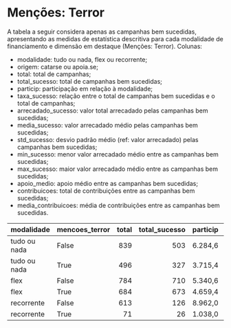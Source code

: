 # Menções: Terror

A tabela a seguir considera apenas as campanhas bem sucedidas, apresentando as medidas
de estatística descritiva para cada modalidade de financiamento e dimensão em destaque
(Menções: Terror). Colunas:
- modalidade: tudo ou nada, flex ou recorrente;
- origem: catarse ou apoia.se;
- total: total de campanhas;
- total_sucesso: total de campanhas bem sucedidas;
- particip: participação em relação à modalidade;
- taxa_sucesso: relação entre o total de campanhas bem sucedidas e o total de campanhas;
- arrecadado_sucesso: valor total arrecadado pelas campanhas bem sucedidas;
- media_sucesso: valor arrecadado médio pelas campanhas bem sucedidas;
- std_sucesso: desvio padrão médio (ref: valor arrecadado) pelas campanhas bem sucedidas;
- min_sucesso: menor valor arrecadado médio entre as campanhas bem sucedidas;
- max_sucesso: maior valor arrecadado médio entre as campanhas bem sucedidas;
- apoio_medio: apoio médio entre as campanhas bem sucedidas;
- contribuicoes: total de contribuições entre as campanhas bem sucedidas;
- media_contribuicoes: média de contribuições entre as campanhas bem sucedidas.


| modalidade   | mencoes_terror   |   total |   total_sucesso |   particip |   taxa_sucesso |   arrecadado_sucesso |   media_sucesso |   std_sucesso |   min_sucesso |   max_sucesso |   apoio_medio |   contribuicoes |   media_contribuicoes |
|:-------------|:-----------------|--------:|----------------:|-----------:|---------------:|---------------------:|----------------:|--------------:|--------------:|--------------:|--------------:|----------------:|----------------------:|
| tudo ou nada | False            |     839 |             503 |     6.284,6 |         5.995,2 |          14.584.160,44 |        28.994,35 |      39.962,68 |         41,82 |     396.557,50 |         94,11 |          154.974 |                308,10 |
| tudo ou nada | True             |     496 |             327 |     3.715,4 |         6.592,7 |           9.479.119,39 |        28.988,13 |      51.783,65 |        787,10 |     679.297,66 |         87,30 |          108.579 |                332,05 |
| flex         | False            |     784 |             710 |     5.340,6 |         9.056,1 |           7.672.819,51 |        10.806,79 |      24.052,24 |         10,77 |     374.565,15 |         86,43 |           88.772 |                125,03 |
| flex         | True             |     684 |             673 |     4.659,4 |         9.839,2 |          10.689.312,43 |        15.883,08 |      41.769,03 |         29,81 |     708.972,78 |         93,05 |          114.874 |                170,69 |
| recorrente   | False            |     613 |             126 |     8.962,0 |         2.055,5 |             33.433,96 |          265,35 |        563,00 |          1,09 |       3.475,05 |         18,69 |            1.789 |                 14,20 |
| recorrente   | True             |      71 |              26 |     1.038,0 |         3.662,0 |              9.753,00 |          375,12 |        980,44 |          6,10 |       5.087,08 |         23,28 |             419 |                 16,12 |
